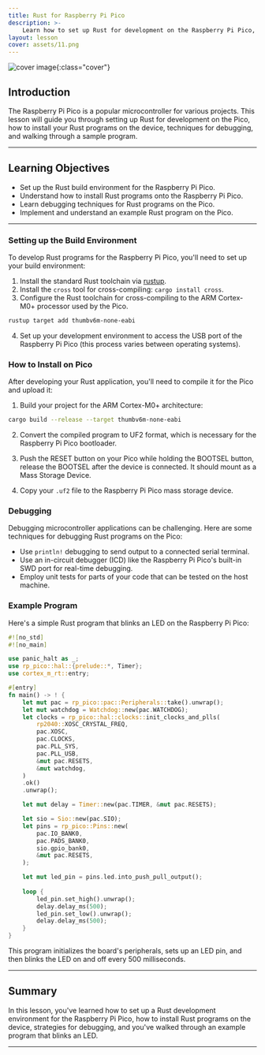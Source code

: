 ```yaml
---
title: Rust for Raspberry Pi Pico
description: >-
    Learn how to set up Rust for development on the Raspberry Pi Pico, including environment setup, installation, debugging, and a sample program.
layout: lesson
cover: assets/11.png
---
```


![cover image]({{page.cover}}){:class="cover"}

## Introduction

The Raspberry Pi Pico is a popular microcontroller for various projects. This lesson will guide you through setting up Rust for development on the Pico, how to install your Rust programs on the device, techniques for debugging, and walking through a sample program.

---

## Learning Objectives

- Set up the Rust build environment for the Raspberry Pi Pico.
- Understand how to install Rust programs onto the Raspberry Pi Pico.
- Learn debugging techniques for Rust programs on the Pico.
- Implement and understand an example Rust program on the Pico.

---

### Setting up the Build Environment

To develop Rust programs for the Raspberry Pi Pico, you'll need to set up your build environment:

1. Install the standard Rust toolchain via [rustup](https://rustup.rs/).
2. Install the `cross` tool for cross-compiling: `cargo install cross`.
3. Configure the Rust toolchain for cross-compiling to the ARM Cortex-M0+ processor used by the Pico.

```bash
rustup target add thumbv6m-none-eabi
```

4. Set up your development environment to access the USB port of the Raspberry Pi Pico (this process varies between operating systems).

### How to Install on Pico

After developing your Rust application, you'll need to compile it for the Pico and upload it:

1. Build your project for the ARM Cortex-M0+ architecture:

```bash
cargo build --release --target thumbv6m-none-eabi
```

2. Convert the compiled program to UF2 format, which is necessary for the Raspberry Pi Pico bootloader.

3. Push the RESET button on your Pico while holding the BOOTSEL button, release the BOOTSEL after the device is connected. It should mount as a Mass Storage Device.

4. Copy your `.uf2` file to the Raspberry Pi Pico mass storage device.

### Debugging

Debugging microcontroller applications can be challenging. Here are some techniques for debugging Rust programs on the Pico:

- Use `println!` debugging to send output to a connected serial terminal.
- Use an in-circuit debugger (ICD) like the Raspberry Pi Pico's built-in SWD port for real-time debugging.
- Employ unit tests for parts of your code that can be tested on the host machine.

### Example Program

Here's a simple Rust program that blinks an LED on the Raspberry Pi Pico:

```rust
#![no_std]
#![no_main]

use panic_halt as _;
use rp_pico::hal::{prelude::*, Timer};
use cortex_m_rt::entry;

#[entry]
fn main() -> ! {
    let mut pac = rp_pico::pac::Peripherals::take().unwrap();
    let mut watchdog = Watchdog::new(pac.WATCHDOG);
    let clocks = rp_pico::hal::clocks::init_clocks_and_plls(
        rp2040::XOSC_CRYSTAL_FREQ,
        pac.XOSC,
        pac.CLOCKS,
        pac.PLL_SYS,
        pac.PLL_USB,
        &mut pac.RESETS,
        &mut watchdog,
    )
    .ok()
    .unwrap();

    let mut delay = Timer::new(pac.TIMER, &mut pac.RESETS);

    let sio = Sio::new(pac.SIO);
    let pins = rp_pico::Pins::new(
        pac.IO_BANK0,
        pac.PADS_BANK0,
        sio.gpio_bank0,
        &mut pac.RESETS,
    );

    let mut led_pin = pins.led.into_push_pull_output();
    
    loop {
        led_pin.set_high().unwrap();
        delay.delay_ms(500);
        led_pin.set_low().unwrap();
        delay.delay_ms(500);
    }
}
```

This program initializes the board's peripherals, sets up an LED pin, and then blinks the LED on and off every 500 milliseconds.

---

## Summary

In this lesson, you've learned how to set up a Rust development environment for the Raspberry Pi Pico, how to install Rust programs on the device, strategies for debugging, and you've walked through an example program that blinks an LED.

---
